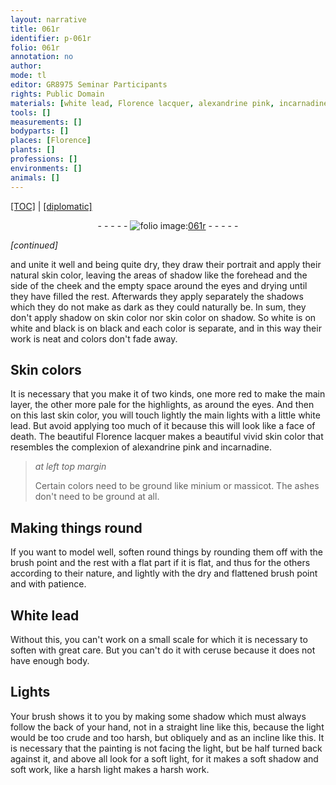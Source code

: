 ```yaml
---
layout: narrative
title: 061r
identifier: p-061r
folio: 061r
annotation: no
author:
mode: tl
editor: GR8975 Seminar Participants
rights: Public Domain
materials: [white lead, Florence lacquer, alexandrine pink, incarnadine, minium, massicot, White lead, ceruse]
tools: []
measurements: []
bodyparts: []
places: [Florence]
plants: []
professions: []
environments: []
animals: []
---
```


<p><a href="{{ site.baseurl }}/translation/">[TOC]</a> | <a href="{{ site.baseurl }}/_texts/p-061r_tc.md/">[diplomatic]</a></p><div class="folio" align="center">- - - - - <a href="http://gallica.bnf.fr/ark:/12148/btv1b10500001g/f127.image" target="_blank"><img src="https://cu-mkp.github.io/2017-workshop-edition/assets/photo-icon.png" alt="folio image: " style="display:inline-block; margin-bottom:-3px;"/>061r</a> - - - - - </div>  
 
*[continued]*
  
and unite it well and being quite dry, they draw their portrait and apply their natural skin color, leaving the areas of shadow like the forehead and the side of the cheek and the empty space around the eyes and drying until they have filled the rest. Afterwards they apply separately the shadows which they do not make as dark as they could naturally be. In sum, they don't apply shadow on skin color nor skin color on shadow. So white is on white and black is on black and each <span class="sup">color</span> is separate, and in this way their work is neat and colors don't fade away.
 
 
  

## Skin colors

 
It is necessary that you make it of two kinds, one more red to make the main layer, the other more pale for the highlights, as around the eyes. And then on this last skin color, you will touch lightly the main lights with a little <span class="m">white lead</span>. But avoid applying too much of it because this will look like a face of death. The beautiful <span class="m"><span class="pl">Florence</span> lacquer</span> makes a beautiful vivid skin color that resembles the complexion of <span class="m">alexandrine pink</span> and <span class="m">incarnadine</span>.
 
> *at left top margin*
> 
> 
>   Certain colors need to be ground like <span class="m">minium</span> or <span class="m">massicot</span>. The ashes don't need to be ground at all.
 
 
  

## Making <span class="sup">things</span> round

 
If you want to model well, soften round things by rounding them off with the brush point and the rest with a flat part if it is flat, and thus for the others according to their nature, and lightly with the dry and flattened brush point and with patience.
 
 
  

## <span class="m">White lead</span>

 
Without this, you can't work on a small scale for which it is necessary to soften with great care. But you can't do it with <span class="m">ceruse</span> because it does not have enough body.
 
 
  

## Lights

 
Your brush shows it to you by making some shadow which must always follow the back of your hand, not in a straight line like this,  because the light would be too crude and too harsh, but obliquely and as an incline like this.  It is necessary that the painting is not facing the light, but be half turned back against it, and above all look for a soft light, for it makes a <span class="sup">soft</span> shadow and soft work, like a harsh light <span class="sup">makes</span> a harsh work.
 
